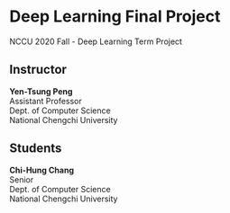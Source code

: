 # Deep Learning Final Project
NCCU 2020 Fall - Deep Learning Term Project

## Instructor
<p>
<strong>Yen-Tsung Peng</strong><br>
Assistant Professor<br>
Dept. of Computer Science<br>
National Chengchi University
</p>

## Students
<p>
<strong>Chi-Hung Chang</strong><br>
Senior<br>
Dept. of Computer Science<br>
National Chengchi University
</p>
